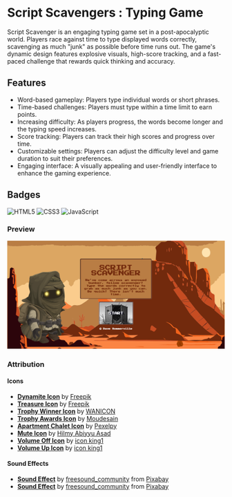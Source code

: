 
# Script Scavengers : Typing Game
Script Scavenger is an engaging typing game set in a post-apocalyptic world. Players race against time to type displayed words correctly, scavenging as much "junk" as possible before time runs out. The game's dynamic design features explosive visuals, high-score tracking, and a fast-paced challenge that rewards quick thinking and accuracy.
## Features
- Word-based gameplay: Players type individual words or short phrases.
- Time-based challenges: Players must type within a time limit to earn points.
- Increasing difficulty: As players progress, the words become longer and the typing speed increases.
- Score tracking: Players can track their high scores and progress over time.
- Customizable settings: Players can adjust the difficulty level and game duration to suit their preferences.
- Engaging interface: A visually appealing and user-friendly interface to enhance the gaming experience.
## Badges
![HTML5](https://img.shields.io/badge/html5-%23E34F26.svg?style=for-the-badge&logo=html5&logoColor=white)
![CSS3](https://img.shields.io/badge/css3-%231572B6.svg?style=for-the-badge&logo=css3&logoColor=white)
![JavaScript](https://shields.io/badge/JavaScript-F7DF1E?logo=JavaScript&logoColor=000&style=flat-square)
### Preview
![Webpage Preview](./src/img/scrnshot01.png)

### Attribution

#### Icons
- **[Dynamite Icon](https://www.freepik.com/icon/dynamite_478968#fromView=search&page=1&position=9&uuid=42476eae-aff9-419a-96a3-c8c357c6a29f)** by [Freepik](https://www.freepik.com)
- **[Treasure Icon](https://www.freepik.com/icon/treasure_507754)** by [Freepik](https://www.freepik.com)
- **[Trophy Winner Icon](https://freeicons.io/video-game-icon-set-3/trophy-winner-gaming-electronics-compettition-icon-159125)** by [WANICON](https://freeicons.io)
- **[Trophy Awards Icon](https://freeicons.io/awards-2/trophy-awards-achievement.trophy-champions.cup-winner-icon-699049)** by [Moudesain](https://freeicons.io)
- **[Apartment Chalet Icon](https://freeicons.io/real-estate-icon-set-38381/apartment-chalet-home-house-rural-shack-villa-icon-1560614)** by [Pexelpy](https://freeicons.io)
- **[Mute Icon](https://freeicons.io/multimedia-8/mute-silent-sound-off-no-sound-volume-icon-731028)** by [Hilmy Abiyyu Asad](https://freeicons.io)
- **[Volume Off Icon](https://freeicons.io/material-icons-alert-and-av/volume-off-icon-16092)** by [icon king1](https://freeicons.io)
- **[Volume Up Icon](https://freeicons.io/material-icons-alert-and-av/volume-up-icon-16100)** by [icon king1](https://freeicons.io)

#### Sound Effects
- **[Sound Effect](https://pixabay.com/sound-effects//?utm_source=link-attribution&utm_medium=referral&utm_campaign=music&utm_content=42132)** by [freesound_community](https://pixabay.com/users/freesound_community-46691455/?utm_source=link-attribution&utm_medium=referral&utm_campaign=music&utm_content=42132) from [Pixabay](https://pixabay.com)
- **[Sound Effect](https://pixabay.com//?utm_source=link-attribution&utm_medium=referral&utm_campaign=music&utm_content=107614)** by [freesound_community](https://pixabay.com/users/freesound_community-46691455/?utm_source=link-attribution&utm_medium=referral&utm_campaign=music&utm_content=107614) from [Pixabay](https://pixabay.com)
